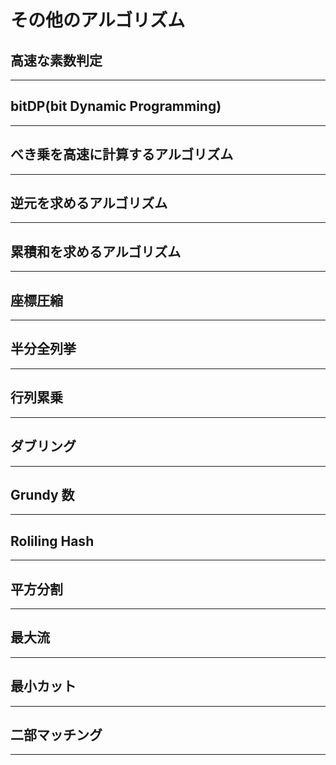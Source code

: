 # その他のアルゴリズム

## 高速な素数判定

---

## bitDP(bit Dynamic Programming)

---

## べき乗を高速に計算するアルゴリズム

---

## 逆元を求めるアルゴリズム

---

## 累積和を求めるアルゴリズム

---

## 座標圧縮

---

## 半分全列挙

---

## 行列累乗

---

## ダブリング

---

## Grundy 数

---

## Roliling Hash

---

## 平方分割

---

## 最大流

---

## 最小カット

---

## 二部マッチング

---
